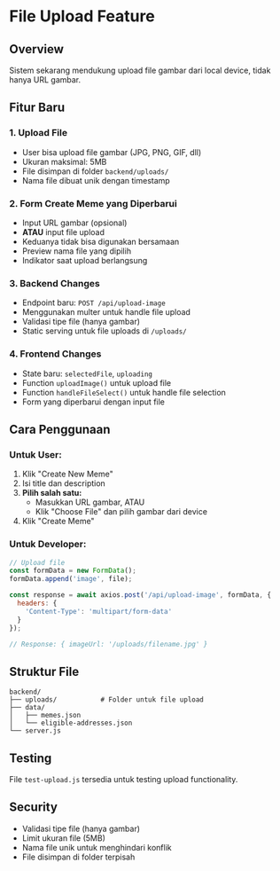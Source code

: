 # File Upload Feature

## Overview
Sistem sekarang mendukung upload file gambar dari local device, tidak hanya URL gambar.

## Fitur Baru

### 1. Upload File
- User bisa upload file gambar (JPG, PNG, GIF, dll)
- Ukuran maksimal: 5MB
- File disimpan di folder `backend/uploads/`
- Nama file dibuat unik dengan timestamp

### 2. Form Create Meme yang Diperbarui
- Input URL gambar (opsional)
- **ATAU** input file upload
- Keduanya tidak bisa digunakan bersamaan
- Preview nama file yang dipilih
- Indikator saat upload berlangsung

### 3. Backend Changes
- Endpoint baru: `POST /api/upload-image`
- Menggunakan multer untuk handle file upload
- Validasi tipe file (hanya gambar)
- Static serving untuk file uploads di `/uploads/`

### 4. Frontend Changes
- State baru: `selectedFile`, `uploading`
- Function `uploadImage()` untuk upload file
- Function `handleFileSelect()` untuk handle file selection
- Form yang diperbarui dengan input file

## Cara Penggunaan

### Untuk User:
1. Klik "Create New Meme"
2. Isi title dan description
3. **Pilih salah satu:**
   - Masukkan URL gambar, ATAU
   - Klik "Choose File" dan pilih gambar dari device
4. Klik "Create Meme"

### Untuk Developer:
```javascript
// Upload file
const formData = new FormData();
formData.append('image', file);

const response = await axios.post('/api/upload-image', formData, {
  headers: {
    'Content-Type': 'multipart/form-data'
  }
});

// Response: { imageUrl: '/uploads/filename.jpg' }
```

## Struktur File
```
backend/
├── uploads/           # Folder untuk file upload
├── data/
│   ├── memes.json
│   └── eligible-addresses.json
└── server.js
```

## Testing
File `test-upload.js` tersedia untuk testing upload functionality.

## Security
- Validasi tipe file (hanya gambar)
- Limit ukuran file (5MB)
- Nama file unik untuk menghindari konflik
- File disimpan di folder terpisah 